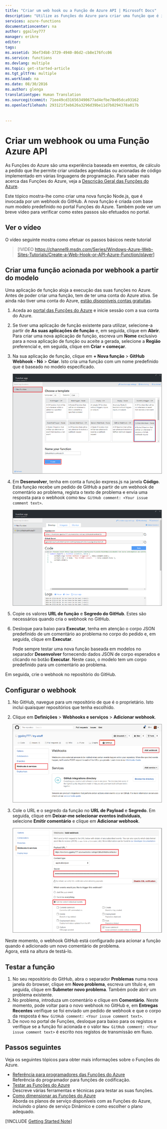 ```yaml
---
title: "Criar um web hook ou a Função de Azure API | Microsoft Docs"
description: "Utilize as Funções do Azure para criar uma função que é invocada por uma chamada WebHook ou API."
services: azure-functions
documentationcenter: na
author: ggailey777
manager: erikre
editor: 
tags: 
ms.assetid: 36ef34b8-3729-4940-86d2-cb8e176fcc06
ms.service: functions
ms.devlang: multiple
ms.topic: get-started-article
ms.tgt_pltfrm: multiple
ms.workload: na
ms.date: 08/30/2016
ms.author: glenga
translationtype: Human Translation
ms.sourcegitcommit: 71ee49cd316563490677ad4efbe78e05dca93162
ms.openlocfilehash: 293121f3eb626a3296d39be11d7b0294378a017b


---
```

# <a name="create-a-webhook-or-api-azure-function"></a>Criar um webhook ou uma Função Azure API
As Funções do Azure são uma experiência baseada em eventos, de cálculo a pedido que lhe permite criar unidades agendadas ou acionadas de código implementado em várias linguagens de programação. Para saber mais acerca das Funções do Azure, veja a [Descrição Geral das Funções do Azure](functions-overview.md).

Este tópico mostra-lhe como criar uma nova função Node.js, que é invocada por um webhook do GitHub. A nova função é criada com base num modelo predefinido no portal Funções do Azure. Também pode ver um breve vídeo para verificar como estes passos são efetuados no portal.

## <a name="watch-the-video"></a>Ver o vídeo
O vídeo seguinte mostra como efetuar os passos básicos neste tutorial 

>[!VIDEO https://channel9.msdn.com/Series/Windows-Azure-Web-Sites-Tutorials/Create-a-Web-Hook-or-API-Azure-Function/player]
>
>

## <a name="create-a-webhook-triggered-function-from-the-template"></a>Criar uma função acionada por webhook a partir do modelo
Uma aplicação de função aloja a execução das suas funções no Azure. Antes de poder criar uma função, tem de ter uma conta do Azure ativa. Se ainda não tiver uma conta do Azure, [estão disponíveis contas gratuitas](https://azure.microsoft.com/free/). 

1. Aceda ao [portal das Funções do Azure](https://functions.azure.com/signin) e inicie sessão com a sua conta do Azure.
2. Se tiver uma aplicação de função existente para utilizar, selecione-a partir de **As suas aplicações de função** e, em seguida, clique em **Abrir**. Para criar uma nova aplicação de função, escreva um **Nome** exclusivo para a nova aplicação de função ou aceite a gerada, selecione a **Região** preferencial e, em seguida, clique em **Criar + começar**. 
3. Na sua aplicação de função, clique em **+ Nova função** > **GitHub Webhook - Nó** > **Criar**. Isto cria uma função com um nome predefinido que é baseado no modelo especificado. 
   
    ![Criar uma nova função de webhook GitHub](./media/functions-create-a-web-hook-or-api-function/functions-create-new-github-webhook.png) 
4. Em **Desenvolver**, tenha em conta a função express.js na janela **Código**. Esta função recebe um pedido de GitHub a partir de um webhook de comentário ao problema, regista o texto de problema e envia uma resposta para o webhook como `New GitHub comment: <Your issue comment text>`.

    ![Criar uma nova função de webhook GitHub](./media/functions-create-a-web-hook-or-api-function/functions-new-webhook-in-portal.png) 

1. Copie os valores **URL de função** e **Segredo do GitHub**. Estes são necessários quando cria o webhook no GitHub. 
2. Desloque para baixo para **Executar**, tenha em atenção o corpo JSON predefinido de um comentário ao problema no corpo do pedido e, em seguida, clique em **Executar**. 
   
    Pode sempre testar uma nova função baseada em modelos no separador **Desenvolver** fornecendo dados JSON de corpo esperados e clicando no botão **Executar**. Neste caso, o modelo tem um corpo predefinido para um comentário ao problema. 

Em seguida, crie o webhook no repositório do GitHub.

## <a name="configure-the-webhook"></a>Configurar o webhook
1. No GitHub, navegue para um repositório de que é o proprietário. Isto inclui quaisquer repositórios que tenha escolhido.
2. Clique em **Definições** > **Webhooks e serviços** > **Adicionar webhook**.
   
    ![Criar uma nova função de webhook GitHub](./media/functions-create-a-web-hook-or-api-function/functions-create-new-github-webhook-2.png)   
3. Cole o URL e o segredo da função no **URL de Payload** e **Segredo**. Em seguida, clique em **Deixar-me selecionar eventos individuais**, selecione **Emitir comentário** e clique em **Adicionar webhook**.
   
    ![Criar uma nova função de webhook GitHub](./media/functions-create-a-web-hook-or-api-function/functions-create-new-github-webhook-3.png) 

Neste momento, o webhook GitHub está configurado para acionar a função quando é adicionado um novo comentário de problema.  
Agora, está na altura de testá-lo.

## <a name="test-the-function"></a>Testar a função
1. No seu repositório do GitHub, abra o separador **Problemas** numa nova janela do browser, clique em **Novo problema**, escreva um título e, em seguida, clique em **Submeter novo problema**. Também pode abrir um problema existente.
2. No problema, introduza um comentário e clique em **Comentário**. Neste momento, pode voltar para o novo webhook no GitHub e, em **Entregas Recentes** verifique se foi enviado um pedido de webhook e que o corpo da resposta é `New GitHub comment: <Your issue comment text>`.
3. De novo no portal de Funções, desloque para baixo para os registos e verifique se a função foi acionada e o valor `New GitHub comment: <Your issue comment text>` é escrito nos registos de transmissão em fluxo.

## <a name="next-steps"></a>Passos seguintes
Veja os seguintes tópicos para obter mais informações sobre o Funções do Azure.

* [Referência para programadores das Funções do Azure](functions-reference.md)  
  Referência do programador para funções de codificação.
* [Testar as Funções do Azure](functions-test-a-function.md)  
  Descreve várias ferramentas e técnicas para testar as suas funções.
* [Como dimensionar as Funções do Azure](functions-scale.md)  
  Aborda os planos de serviço disponíveis com as Funções do Azure, incluindo o plano de serviço Dinâmico e como escolher o plano adequado.  

[!INCLUDE [Getting Started Note](../../includes/functions-get-help.md)]




<!--HONumber=Nov16_HO2-->


